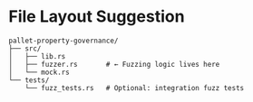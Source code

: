 # File Layout Suggestion

```
pallet-property-governance/
├── src/
│   ├── lib.rs
│   ├── fuzzer.rs       # ← Fuzzing logic lives here
│   └── mock.rs
└── tests/
    └── fuzz_tests.rs   # Optional: integration fuzz tests
```

